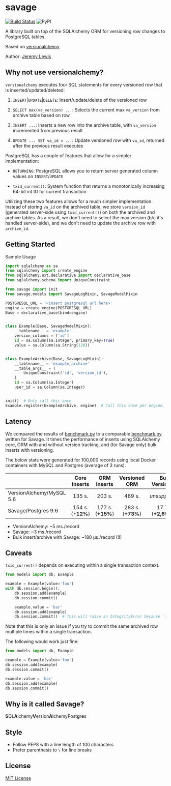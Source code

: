 # savage
[![Build Status](https://travis-ci.org/NerdWalletOSS/savage.svg?branch=master)](https://travis-ci.org/NerdWalletOSS/savage)
![PyPI](https://img.shields.io/pypi/v/savage.svg)


A library built on top of the SQLAlchemy ORM for versioning row changes to PostgreSQL tables.

Based on [versionalchemy](https://github.com/NerdWalletOSS/versionalchemy)

Author: [Jeremy Lewis](https://www.github.com/luislew/)

## Why not use versionalchemy?

`versionalchemy` executes four SQL statements for every versioned row that is inserted/updated/deleted:

  1. `INSERT`|`UPDATE`|`DELETE`: Insert/update/delete of the versioned row

  2. `SELECT max(va_version) ...`: Selects the current max `va_version` from archive table based on row

  3. `INSERT ...`: Inserts a new row into the archive table, with `va_version` incremented from previous result

  4. `UPDATE ... SET va_id = ...`: Update versioned row with `va_id`, returned after the previous result executes

PostgreSQL has a couple of features that allow for a simpler implementation:

  * `RETURNING`: PostgreSQL allows you to return server generated column values on `INSERT`/`UPDATE`

  * `txid_current()`: System function that returns a monotonically increasing 64-bit int ID for current transaction

Utilizing these two features allows for a much simpler implementation. Instead of storing `va_id` on the archived
table, we store `version_id` (generated server-side using `txid_current()`) on both the archived and archive tables.
As a result, we don't need to select the max version (b/c it's handled server-side), and we don't need to update
the archive row with `archive_id`.

## Getting Started

Sample Usage

```python
import sqlalchemy as sa
from sqlalchemy import create_engine
from sqlalchemy.ext.declarative import declarative_base
from sqlalchemy.schema import UniqueConstraint

from savage import init
from savage.models import SavageLogMixin, SavageModelMixin

POSTGRESQL_URL = '<insert postgresql url here>'
engine = create_engine(POSTGRESQL_URL)
Base = declarative_base(bind=engine)


class Example(Base, SavageModelMixin):
    __tablename__ = 'example'
    version_columns = ['id']
    id = sa.Column(sa.Integer, primary_key=True)
    value = sa.Column(sa.String(128))


class ExampleArchive(Base, SavageLogMixin):
    __tablename__ = 'example_archive'
    __table_args__ = (
        UniqueConstraint('id', 'version_id'),
    )
    id = sa.Column(sa.Integer)
    user_id = sa.Column(sa.Integer)


init()  # Only call this once
Example.register(ExampleArchive, engine)  # Call this once per engine, AFTER init()
```

## Latency

We compared the results of [benchmark.py](https://gist.github.com/akshaynanavati/f1e816596d100a33e4b4a9c48099a8b7) to
a comparable [benchmark.py](https://github.com/NerdWalletOSS/savage/blob/master/benchmark.py) written for Savage. It times the performance of inserts using SQLAlchemy core, ORM
with and without version tracking, and (for Savage only) bulk inserts with versioning.

The below stats were generated for 100,000 records using local Docker containers with MySQL and Postgres (average of 3 runs).

|        | Core Inserts | ORM Inserts | Versioned ORM | Bulk Versioning
|--------|:------------:|:-----------:|:-------------:|:---------------:
| VersionAlchemy/MySQL 5.6 | 135 s. | 203 s. | 489 s. | _unsupported_
| Savage/Postgres 9.6 | 154 s. (**-12%**) | 177 s. (**+15%**) | 283 s. (**+73%**) | 17.7 s. (**+2,658%**)

* VersionAlchemy: ~5 ms./record
* Savage: ~3 ms./record
* Bulk insert/archive with Savage: ~180 µs./record (!!)


## Caveats

`txid_current()` depends on executing within a single transaction context.

```python
from models import db, Example

example = Example(value='foo')
with db.session.begin():
    db.session.add(example)
    db.session.commit()

    example.value = 'bar'
    db.session.add(example)
    db.session.commit()  # This will raise an IntegrityError because `txid_current()` hasn't changed
```

Note that this is only an issue if you try to commit the same archived row multiple times within a single transaction.

The following would work just fine:

```python
from models import db, Example

example = Example(value='foo')
db.session.add(example)
db.session.commit()

example.value = 'bar'
db.session.add(example)
db.session.commit()
```

## Why is it called Savage?

**S**QL**A**lchemy**V**ersion**A**lchemyPost**g**r**e**s

## Style

- Follow PEP8 with a line length of 100 characters
- Prefer parenthesis to `\` for line breaks

## License

[MIT License](https://github.com/NerdWalletOSS/savage/blob/master/LICENSE)
